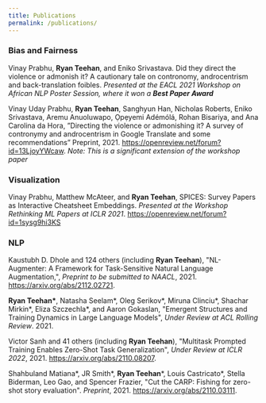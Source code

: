 ```yaml
---
title: Publications
permalink: /publications/
---
```


### Bias and Fairness

Vinay Prabhu, **Ryan Teehan**, and Eniko Srivastava. Did they direct the violence or admonish it? A cautionary tale on contronomy, androcentrism and back-translation foibles. *Presented at the EACL 2021 Workshop on African NLP Poster Session, where it won a* ***Best Paper Award*** 

Vinay Uday Prabhu, **Ryan Teehan**, Sanghyun Han, Nicholas Roberts, Eniko Srivastava, Aremu Anuoluwapo, Ọpẹyemi Adémólá, Rohan Bisariya, and Ana Carolina da Hora, ”Directing the violence or admonishing it?
A survey of contronymy and androcentrism in Google Translate and some recommendations” Preprint, 2021. https://openreview.net/forum?id=13LjoyYWcaw. *Note: This is a significant extension of the workshop paper*

### Visualization

Vinay Prabhu, Matthew McAteer, and **Ryan Teehan**, SPICES: Survey Papers as Interactive Cheatsheet Embeddings. *Presented at the Workshop Rethinking ML Papers at ICLR 2021*.  https://openreview.net/forum?id=1sysg9hi3KS

### NLP

Kaustubh D. Dhole and 124 others (including **Ryan Teehan**), "NL-Augmenter: A Framework for Task-Sensitive Natural Language Augmentation,", *Preprint to be submitted to NAACL*, 2021. https://arxiv.org/abs/2112.02721.

**Ryan Teehan\***, Natasha Seelam\*, Oleg Serikov\*, Miruna Clinciu\*, Shachar Mirkin\*, Eliza Szczechla\*, and Aaron Gokaslan, "Emergent Structures and Training Dynamics in Large Language Models", *Under Review at ACL Rolling Review*. 2021.

Victor Sanh and 41 others (including **Ryan Teehan**), "Multitask Prompted Training Enables Zero-Shot Task Generalization", *Under Review at ICLR 2022*, 2021. https://arxiv.org/abs/2110.08207.

Shahbuland Matiana\*, JR Smith\*, **Ryan Teehan**\*, Louis Castricato\*, Stella Biderman, Leo Gao, and Spencer Frazier, "Cut the CARP: Fishing for zero-shot story evaluation". *Preprint*, 2021. https://arxiv.org/abs/2110.03111.



